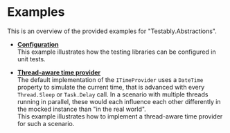 # Examples
This is an overview of the provided examples for "Testably.Abstractions".

- **[Configuration](Configuration/README.md)**  
  This example illustrates how the testing libraries can be configured in unit tests.

- **[Thread-aware time provider](ThreadAwareTimeProvider/README.md)**  
  The default implementation of the `ITimeProvider` uses a `DateTime` property to simulate the current time, that is advanced with every `Thread.Sleep` or `Task.Delay` call.
  In a scenario with multiple threads running in parallel, these would each influence each other differently in the mocked instance than "in the real world".  
  This example illustrates how to implement a thread-aware time provider for such a scenario.
